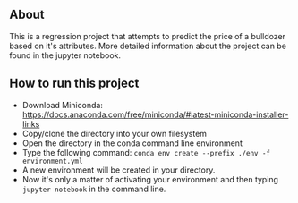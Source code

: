## About

This is a regression project that attempts to predict the price of a bulldozer based on it's attributes.
More detailed information about the project can be found in the jupyter notebook.

## How to run this project

* Download Miniconda: https://docs.anaconda.com/free/miniconda/#latest-miniconda-installer-links
* Copy/clone the directory into your own filesystem
* Open the directory in the conda command line environment
* Type the following command: `conda env create --prefix ./env -f environment.yml`
* A new environment will be created in your directory.
* Now it's only a matter of activating your environment and then typing `jupyter notebook` in the command line.
